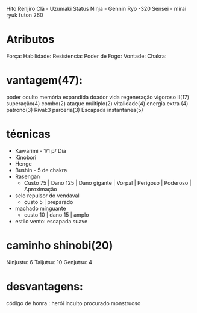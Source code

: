 Hito Renjiro
Clã - Uzumaki 
Status Ninja  -
Gennin
Ryo -320
Sensei - mirai ryuk
futon
260

# Atributos 
Força:
Habilidade:
Resistencia:
Poder de Fogo:
Vontade:
Chakra:

# vantagem(47):
poder oculto 
memória expandida 
doador vida
regeneração
vigoroso II(17)
superação(4)
combo(2)
ataque múltiplo(2)
vitalidade(4)
energia extra (4)
patrono(3)
Rival:3
parceria(3)
Escapada instantanea(5)

# técnicas
- Kawarimi - 1/1 p/ Dia
- Kinobori
- Henge
- Bushin - 5 de chakra
- Rasengan
	- Custo 75 | Dano 125 | Dano gigante | Vorpal | Perigoso | Poderoso | Aproximação
- selo repulsor do vendaval
	- custo 5 | preparado
- machado minguante
	- custo 10 | dano 15 | amplo
- estilo vento: escapada suave

# caminho shinobi(20)
Ninjustu: 6
Taijutsu: 10
Genjutsu: 4
# desvantagens: 
código de honra : herói 
inculto
procurado
monstruoso